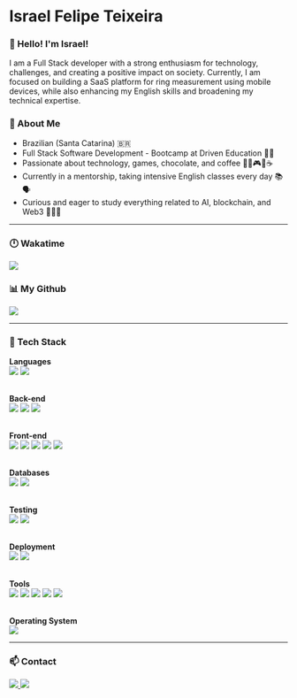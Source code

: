 <h1>Israel Felipe Teixeira</h1>

<h3>👋 Hello! I'm Israel!</h3>
<p>
  I am a Full Stack developer with a strong enthusiasm for technology, challenges, and creating a positive impact on society.
  Currently, I am focused on building a SaaS platform for ring measurement using mobile devices, while also enhancing my English skills and broadening my technical expertise.
</p>

<h3>📍 About Me </h3>
<ul>
  <li>Brazilian (Santa Catarina) 🇧🇷</li>
  <li>Full Stack Software Development - Bootcamp at Driven Education 👨‍💻</li>
  <li>Passionate about technology, games, chocolate, and coffee 👨‍💻🎮🍫☕</li>
  <li>Currently in a mentorship, taking intensive English classes every day 📚🗣️</li>
  <li>Curious and eager to study everything related to AI, blockchain, and Web3 🤖🔗🌐</li>
</ul>

<hr />

<h3>🕛 Wakatime</h3>

<div align="left">
  <a href="https://wakatime.com/@43d412b8-1b55-474d-a584-4c5380aa35f7">
    <img src="https://wakatime.com/badge/user/43d412b8-1b55-474d-a584-4c5380aa35f7.svg?style=for-the-badge" />
  </a>
</div>

<h3>📊 My Github</h3>

<div align="left">
  <img src="https://github-readme-stats.vercel.app/api/top-langs/?username=israel-felipe&theme=radical" />
</div>

<hr />

<h3>🦾 Tech Stack</h3>

<!-- Languages -->
<strong>Languages</strong><br />
<img src="https://img.shields.io/static/v1?message=JavaScript&logo=JavaScript&labelColor=F7DF1E&color=F7DF1E&logoColor=black&label=%20&style=for-the-badge">
<img src="https://img.shields.io/static/v1?message=TypeScript&logo=TypeScript&labelColor=3178C6&color=3178C6&logoColor=white&label=%20&style=for-the-badge">

<!-- Back-end -->
<br /><strong>Back-end</strong><br />
<img src="https://img.shields.io/static/v1?message=Node.js&logo=Node.js&labelColor=339933&color=339933&logoColor=white&label=%20&style=for-the-badge">
<img src="https://img.shields.io/static/v1?message=Express&logo=Express&labelColor=000000&color=000000&logoColor=white&label=%20&style=for-the-badge">
<img src="https://img.shields.io/static/v1?message=Prisma&logo=Prisma&labelColor=2D3748&color=2D3748&logoColor=white&label=%20&style=for-the-badge">

<!-- Front-end -->
<br /><strong>Front-end</strong><br />
<img src="https://img.shields.io/static/v1?message=HTML5&logo=HTML5&labelColor=E34F26&color=E34F26&logoColor=white&label=%20&style=for-the-badge">
<img src="https://img.shields.io/static/v1?message=CSS3&logo=CSS3&labelColor=2072B6&color=2072B6&logoColor=white&label=%20&style=for-the-badge">
<img src="https://img.shields.io/static/v1?message=ReactJs&logo=react&labelColor=61DAFB&color=61DAFB&logoColor=black&label=%20&style=for-the-badge">
<img src="https://img.shields.io/static/v1?message=Webpack&logo=Webpack&labelColor=8DD6F9&color=8DD6F9&logoColor=4E4E4E&label=%20&style=for-the-badge">
<img src="https://img.shields.io/static/v1?message=styled-components&logo=styled-components&labelColor=DB7093&color=DB7093&logoColor=white&label=%20&style=for-the-badge">

<!-- Databases -->
<br /><strong>Databases</strong><br />
<img src="https://img.shields.io/static/v1?message=PostgreSQL&logo=PostgreSQL&labelColor=4169E1&color=4169E1&logoColor=white&label=%20&style=for-the-badge">
<img src="https://img.shields.io/static/v1?message=MongoDB&logo=MongoDB&labelColor=47A248&color=47A248&logoColor=white&label=%20&style=for-the-badge">

<!-- Testing -->
<br /><strong>Testing</strong><br />
<img src="https://img.shields.io/static/v1?message=Jest&logo=jest&labelColor=C21320&color=C21320&logoColor=white&label=%20&style=for-the-badge">
<img src="https://img.shields.io/static/v1?message=Cypress&logo=Cypress&labelColor=17202C&color=17202C&logoColor=white&label=%20&style=for-the-badge">

<!-- Deployment -->
<br /><strong>Deployment</strong><br />
<img src="https://img.shields.io/static/v1?message=Vercel&logo=Vercel&labelColor=000000&color=000000&logoColor=white&label=%20&style=for-the-badge">
<img src="https://img.shields.io/static/v1?message=Heroku&logo=Heroku&labelColor=430098&color=430098&logoColor=white&label=%20&style=for-the-badge">

<!-- Tools -->
<br /><strong>Tools</strong><br />
<img src="https://img.shields.io/static/v1?message=Git&logo=Git&labelColor=F05032&color=F05032&logoColor=white&label=%20&style=for-the-badge">
<img src="https://img.shields.io/static/v1?message=Trello&logo=Trello&labelColor=0052CC&color=0052CC&logoColor=white&label=%20&style=for-the-badge">
<img src="https://img.shields.io/static/v1?message=Slack&logo=Slack&labelColor=4A204B&color=4A204B&logoColor=white&label=%20&style=for-the-badge">
<img src="https://img.shields.io/static/v1?message=Figma&logo=Figma&labelColor=F24E1E&color=F24E1E&logoColor=white&label=%20&style=for-the-badge">
<img src="https://img.shields.io/static/v1?message=Visual Studio Code&logo=Visual Studio Code&labelColor=007ACC&color=007ACC&logoColor=white&label=%20&style=for-the-badge">

<!-- OS -->
<br /><strong>Operating System</strong><br />
<img src="https://img.shields.io/static/v1?message=Linux&logo=Linux&labelColor=FCC624&color=FCC624&logoColor=black&label=%20&style=for-the-badge">

<hr />

<h3>📫 Contact</h3>

<a href="mailto:israelfelipet@gmail.com" target="_blank">
  <img src="https://img.shields.io/badge/Gmail-D14836?style=for-the-badge&logo=gmail&logoColor=white" />
</a>
<a href="https://www.linkedin.com/in/israelfteixeira/" target="_blank">
  <img src="https://img.shields.io/badge/-LinkedIn-%230077B5?style=for-the-badge&logo=linkedin&logoColor=white" />
</a>
